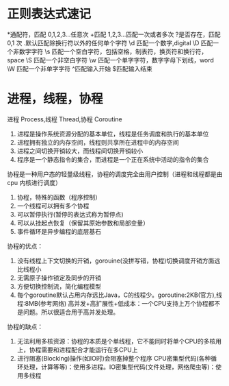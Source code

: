 # 正则表达式速记

\*通配符，匹配 0,1,2,3...任意次 +匹配 1,2,3...匹配一次或者多次
?是否存在，匹配 0,1 次
.默认匹配除换行符以外的任何单个字符
\d 匹配一个数字,digital
\D 匹配一个非数字字符
\s 匹配一个空白字符，包括空格，制表符，换页符和换行符，space
\S 匹配一个非空白字符
\w 匹配一个单字字符，数字字母下划线，word
\W 匹配一个非单字字符
^匹配输入开始
$匹配输入结束

# 进程，线程，协程

进程 Process,线程 Thread,协程 Coroutine

1. 进程是操作系统资源分配的基本单位，线程是任务调度和执行的基本单位
2. 进程拥有独立的内存空间，线程则共享所在进程中的内存空间
3. 进程之间切换开销较大，而线程间切换开销较小
4. 程序是一个静态指令的集合，而进程是一个正在系统中活动的指令的集合

协程是一种用户态的轻量级线程，协程的调度完全由用户控制（进程和线程都是由 cpu 内核进行调度）

1. 协程，特殊的函数（程序控制）
2. 一个线程可以拥有多个协程
3. 可以暂停执行(暂停的表达式称为暂停点)
4. 可以从挂起点恢复（保留其原始参数和局部变量）
5. 事件循环是异步编程的底层基石

协程的优点：
1. 没有线程上下文切换的开销，gorouine(没拼写错，协程)切换调度开销方面远比线程小
2. 无需原子操作锁定及同步的开销
3. 方便切换控制流，简化编程模型
4. 每个goroutine默认占用内存远比Java，C的线程少。goroutine:2KB(官方),线程:8MB(参考网络)
高并发+高扩展性+低成本：一个CPU支持上万个协程都不是问题。所以很适合用于高并发处理。

协程的缺点：
1. 无法利用多核资源：协程的本质是个单线程，它不能同时将单个CPU的多核用上，协程需要和进程配合才能运行在多CPU上
2. 进行阻塞(Blocking)操作(如IO时)会阻塞掉整个程序
CPU密集型代码(各种循环处理，计算等等)：使用多进程。IO密集型代码(文件处理，网络爬虫等)：使用多线程